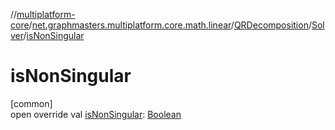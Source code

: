 //[multiplatform-core](../../../../index.md)/[net.graphmasters.multiplatform.core.math.linear](../../index.md)/[QRDecomposition](../index.md)/[Solver](index.md)/[isNonSingular](is-non-singular.md)

# isNonSingular

[common]\
open override val [isNonSingular](is-non-singular.md): [Boolean](https://kotlinlang.org/api/latest/jvm/stdlib/kotlin/-boolean/index.html)
